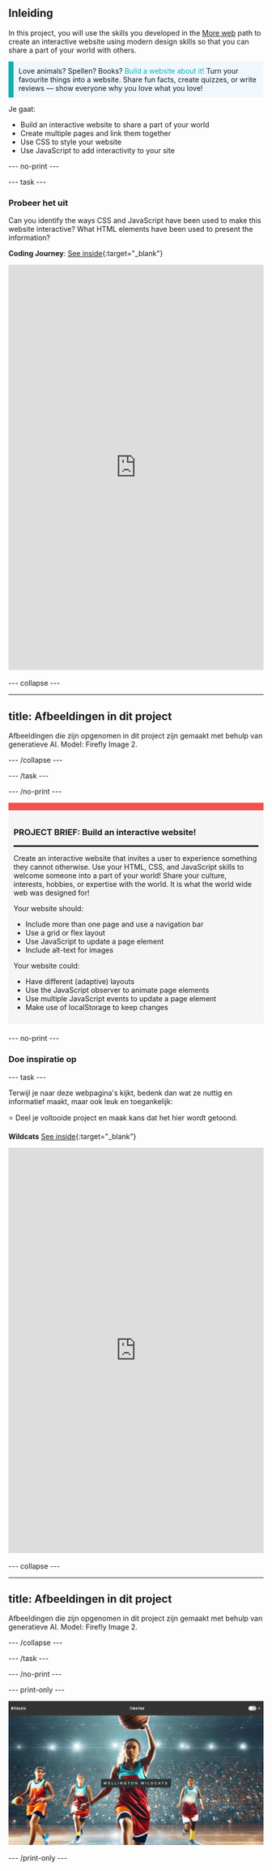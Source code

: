 ## Inleiding

In this project, you will use the skills you developed in the [More web](https://projects.raspberrypi.org/en/pathways/more-web) path to create an interactive website using modern design skills so that you can share a part of your world with others.

<p style="border-left: solid; border-width:10px; border-color: #0faeb0; background-color: aliceblue; padding: 10px;">
Love animals? Spellen? Books? <span style="color: #0faeb0">Build a website about it!</span> Turn your favourite things into a website. Share fun facts, create quizzes, or write reviews — show everyone why you love what you love!
</p>

Je gaat:

- Build an interactive website to share a part of your world
- Create multiple pages and link them together
- Use CSS to style your website
- Use JavaScript to add interactivity to your site

\--- no-print ---

\--- task ---

### Probeer het uit

Can you identify the ways CSS and JavaScript have been used to make this website interactive? What HTML elements have been used to present the information?

**Coding Journey**: [See inside](https://editor.raspberrypi.org/en/projects/share-your-world-coding){:target="_blank"}

<iframe src="https://editor.raspberrypi.org/en/embed/viewer/share-your-world-coding" width="100%" height="800" frameborder="0" marginwidth="0" marginheight="0" allowfullscreen> </iframe>

\--- collapse ---

---

## title: Afbeeldingen in dit project

Afbeeldingen die zijn opgenomen in dit project zijn gemaakt met behulp van generatieve AI. Model: Firefly Image 2.

\--- /collapse ---

\--- /task ---

\--- /no-print ---

<div style="border-top: 15px solid #f3524f; background-color: whitesmoke; margin-bottom: 20px; padding: 10px;">

### PROJECT BRIEF: Build an interactive website!

<hr style="border-top: 2px solid black;">

Create an interactive website that invites a user to experience something they cannot otherwise. Use your HTML, CSS, and JavaScript skills to welcome someone into a part of your world! Share your culture, interests, hobbies, or expertise with the world. It is what the world wide web was designed for!

Your website should:

- Include more than one page and use a navigation bar
- Use a grid or flex layout
- Use JavaScript to update a page element
- Include alt-text for images

Your website could:

- Have different (adaptive) layouts
- Use the JavaScript observer to animate page elements
- Use multiple JavaScript events to update a page element
- Make use of localStorage to keep changes

</div>

\--- no-print ---

### Doe inspiratie op

\--- task ---

Terwijl je naar deze webpagina's kijkt, bedenk dan wat ze nuttig en informatief maakt, maar ook leuk en toegankelijk:

⭐ Deel je voltooide project en maak kans dat het hier wordt getoond.

<div>

**Wildcats** [See inside](https://editor.raspberrypi.org/en/projects/share-your-world-wildcats){:target="_blank"}

<div>
<iframe src="https://editor.raspberrypi.org/en/embed/viewer/share-your-world-wildcats" width="100%" height="800" frameborder="0" marginwidth="0" marginheight="0" allowfullscreen> </iframe>
</div>

\--- collapse ---

---

## title: Afbeeldingen in dit project

Afbeeldingen die zijn opgenomen in dit project zijn gemaakt met behulp van generatieve AI. Model: Firefly Image 2.

\--- /collapse ---

\--- /task ---

\--- /no-print ---

\--- print-only ---

![Wildcats complete project](images/wildcats.png)

\--- /print-only ---
